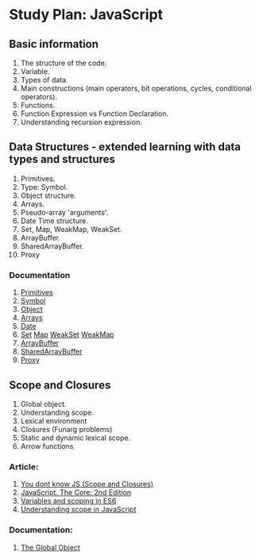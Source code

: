 # Study Plan: JavaScript

## Basic information
1. The structure of the code.
2. Variable.
3. Types of data.
4. Main constructions (main operators, bit operations, cycles, conditional operators).
5. Functions.
6. Function Expression vs Function Declaration.
7. Understanding recursion expression.

## Data Structures - extended learning with data types and structures
  1. Primitives.
  2. Type: Symbol.
  3. Object structure.
  4. Arrays.
  5. Pseudo-array 'arguments'.
  6. Date Time structure.
  7. Set, Map, WeakMap, WeakSet.
  8. ArrayBuffer.
  9. SharedArrayBuffer.
  10. Proxy
  
  ### Documentation
  1. [Primitives](http://www.ecma-international.org/ecma-262/6.0/#sec-number-constructor)
  2. [Symbol](http://www.ecma-international.org/ecma-262/6.0/#sec-symbol-constructor)
  3. [Object](http://www.ecma-international.org/ecma-262/6.0/#sec-object-constructor)
  4. [Arrays](http://www.ecma-international.org/ecma-262/6.0/#sec-array-constructor)
  6. [Date](http://www.ecma-international.org/ecma-262/6.0/#sec-date-constructor)
  7. [Set](http://www.ecma-international.org/ecma-262/6.0/#sec-set-constructor)
     [Map](http://www.ecma-international.org/ecma-262/6.0/#sec-map-constructor)
     [WeakSet](http://www.ecma-international.org/ecma-262/6.0/#sec-weakset-objects)
     [WeakMap](http://www.ecma-international.org/ecma-262/6.0/#sec-weakmap-constructor)
  8. [ArrayBuffer](http://www.ecma-international.org/ecma-262/6.0/#sec-arraybuffer-constructor)
  9. [SharedArrayBuffer](http://www.ecma-international.org/ecma-262/8.0/#sec-sharedarraybuffer-constructor)
  10. [Proxy](http://www.ecma-international.org/ecma-262/6.0/#sec-proxy-constructor)


## Scope and Closures 
  1. Global object.
  2. Understanding scope.
  3. Lexical environment
  4. Closures (Funarg problems)
  5. Static and dynamic lexical scope.
  6. Arrow functions
  
  ### Article: 
  1. [You dont know JS (Scope and Closures)](https://github.com/getify/You-Dont-Know-JS/tree/master/scope%20%26%20closures)
  2. [JavaScript. The Core: 2nd Edition](http://dmitrysoshnikov.com/ecmascript/javascript-the-core-2nd-edition/) 
  3. [Variables and scoping in ES6](http://2ality.com/2015/02/es6-scoping.html)
  3. [Understanding scope in JavaScript](https://scotch.io/tutorials/understanding-scope-in-javascript)
  
  ### Documentation: 
  1. [The Global Object](https://www.ecma-international.org/ecma-262/8.0/#sec-global-object)

